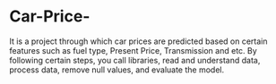 # Car-Price-
It is a project through which car prices are predicted based on certain features such as fuel type, Present Price, Transmission and etc. By following certain steps, you call libraries, read and understand data, process data, remove null values, and evaluate the model.
